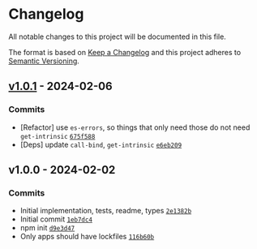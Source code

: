 # Changelog

All notable changes to this project will be documented in this file.

The format is based on [Keep a Changelog](https://keepachangelog.com/en/1.0.0/)
and this project adheres to [Semantic Versioning](https://semver.org/spec/v2.0.0.html).

## [v1.0.1](https://github.com/ljharb/data-view-buffer/compare/v1.0.0...v1.0.1) - 2024-02-06

### Commits

- [Refactor] use `es-errors`, so things that only need those do not need `get-intrinsic` [`675f588`](https://github.com/ljharb/data-view-buffer/commit/675f588236e489268de9f7a0adf33ef8295a3c71)
- [Deps] update `call-bind`, `get-intrinsic` [`e6eb209`](https://github.com/ljharb/data-view-buffer/commit/e6eb209578556ade150f0c3945cdeec9ffc582e2)

## v1.0.0 - 2024-02-02

### Commits

- Initial implementation, tests, readme, types [`2e1382b`](https://github.com/ljharb/data-view-buffer/commit/2e1382b26a98acc6f2ade4a061e1cd829e3043b8)
- Initial commit [`1eb7dc4`](https://github.com/ljharb/data-view-buffer/commit/1eb7dc4a0369d8320406bd7f9366c7887888790e)
- npm init [`d9e3d47`](https://github.com/ljharb/data-view-buffer/commit/d9e3d4707b54bf77de30565ea5c6c0fcdf4a0ecc)
- Only apps should have lockfiles [`116b60b`](https://github.com/ljharb/data-view-buffer/commit/116b60b9054de3331cd3c1599280466405c0d128)
